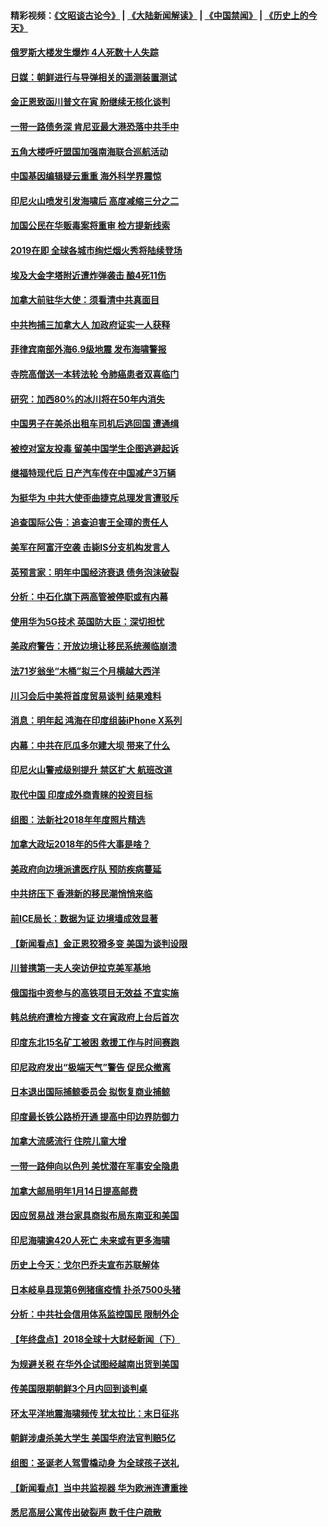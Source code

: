 #### 精彩视频：[《文昭谈古论今》](https://github.com/gfw-breaker/wenzhao/blob/master/README.md?t=12311231) | [《大陆新闻解读》](https://github.com/gfw-breaker/ntdtv-comedy/blob/master/README.md?t=12311231) | [《中国禁闻》](https://github.com/gfw-breaker/ntdtv-news/blob/master/README.md?t=12311231) | [《历史上的今天》](https://github.com/gfw-breaker/today-in-history/blob/master/README.md?t=12311231) 

#### [俄罗斯大楼发生爆炸 4人死数十人失踪](../pages/nsc418/n10943682.md?t=12311231) 

#### [日媒：朝鲜进行与导弹相关的遥测装置测试](../pages/nsc418/n10943525.md?t=12311231) 

#### [金正恩致函川普文在寅 盼继续无核化谈判](../pages/nsc418/n10943074.md?t=12311231) 

#### [一带一路债务深 肯尼亚最大港恐落中共手中](../pages/nsc418/n10942794.md?t=12311231) 

#### [五角大楼呼吁盟国加强南海联合巡航活动](../pages/nsc418/n10942310.md?t=12311231) 

#### [中国基因编辑疑云重重 海外科学界震惊](../pages/nsc418/n10940149.md?t=12311231) 

#### [印尼火山喷发引发海啸后 高度减缩三分之二](../pages/nsc418/n10941435.md?t=12311231) 

#### [加国公民在华贩毒案将重审 检方提新线索](../pages/nsc418/n10940613.md?t=12311231) 

#### [2019在即 全球各城市绚烂烟火秀将陆续登场](../pages/nsc418/n10940465.md?t=12311231) 

#### [埃及大金字塔附近遭炸弹袭击 酿4死11伤](../pages/nsc418/n10940511.md?t=12311231) 

#### [加拿大前驻华大使：须看清中共真面目](../pages/nsc418/n10940389.md?t=12311231) 

#### [中共拘捕三加拿大人 加政府证实一人获释](../pages/nsc418/n10939393.md?t=12311231) 

#### [菲律宾南部外海6.9级地震 发布海啸警报](../pages/nsc418/n10939652.md?t=12311231) 

#### [寺院高僧送一本转法轮 令肺癌患者双喜临门](../pages/nsc418/n10937173.md?t=12311231) 

#### [研究：加西80%的冰川将在50年内消失](../pages/nsc418/n10939068.md?t=12311231) 

#### [中国男子在美杀出租车司机后逃回国 遭通缉](../pages/nsc418/n10939162.md?t=12311231) 

#### [被控对室友投毒 留美中国学生企图逃避起诉](../pages/nsc418/n10939143.md?t=12311231) 

#### [继福特现代后 日产汽车传在中国减产3万辆](../pages/nsc418/n10938892.md?t=12311231) 

#### [为挺华为 中共大使歪曲捷克总理发言遭驳斥](../pages/nsc418/n10938867.md?t=12311231) 

#### [追查国际公告：追查迫害王全璋的责任人](../pages/nsc418/n10937997.md?t=12311231) 

#### [美军在阿富汗空袭 击毙IS分支机构发言人](../pages/nsc418/n10937943.md?t=12311231) 

#### [英预言家：明年中国经济衰退 债务泡沫破裂](../pages/nsc418/n10937862.md?t=12311231) 

#### [分析：中石化旗下两高管被停职或有内幕](../pages/nsc418/n10936480.md?t=12311231) 

#### [使用华为5G技术 英国防大臣：深切担忧](../pages/nsc418/n10936847.md?t=12311231) 

#### [美政府警告：开放边境让移民系统濒临崩溃](../pages/nsc418/n10936858.md?t=12311231) 

#### [法71岁翁坐“木桶”拟三个月横越大西洋](../pages/nsc418/n10936510.md?t=12311231) 

#### [川习会后中美将首度贸易谈判 结果难料](../pages/nsc418/n10936366.md?t=12311231) 

#### [消息：明年起 鸿海在印度组装iPhone X系列](../pages/nsc418/n10936455.md?t=12311231) 

#### [内幕：中共在厄瓜多尔建大坝 带来了什么](../pages/nsc418/n10936259.md?t=12311231) 

#### [印尼火山警戒级别提升 禁区扩大 航班改道](../pages/nsc418/n10936243.md?t=12311231) 

#### [取代中国 印度成外商青睐的投资目标](../pages/nsc418/n10935215.md?t=12311231) 

#### [组图：法新社2018年年度照片精选](../pages/nsc418/n10935213.md?t=12311231) 

#### [加拿大政坛2018年的5件大事是啥？](../pages/nsc418/n10934199.md?t=12311231) 

#### [美政府向边境派遣医疗队 预防疾病蔓延](../pages/nsc418/n10934482.md?t=12311231) 

#### [中共挤压下 香港新的移民潮悄悄来临](../pages/nsc418/n10934111.md?t=12311231) 

#### [前ICE局长：数据为证 边境墙成效显著](../pages/nsc418/n10934433.md?t=12311231) 

#### [【新闻看点】金正恩狡猾多变 美国为谈判设限](../pages/nsc418/n10934183.md?t=12311231) 

#### [川普携第一夫人突访伊拉克美军基地](../pages/nsc418/n10934352.md?t=12311231) 

#### [俄国指中资参与的高铁项目无效益 不宜实施](../pages/nsc418/n10934141.md?t=12311231) 

#### [韩总统府遭检方搜查 文在寅政府上台后首次](../pages/nsc418/n10933090.md?t=12311231) 

#### [印度东北15名矿工被困 救援工作与时间赛跑](../pages/nsc418/n10933676.md?t=12311231) 

#### [印尼政府发出“极端天气”警告 促民众撤离](../pages/nsc418/n10933470.md?t=12311231) 

#### [日本退出国际捕鲸委员会 拟恢复商业捕鲸](../pages/nsc418/n10933334.md?t=12311231) 

#### [印度最长铁公路桥开通 提高中印边界防御力](../pages/nsc418/n10932809.md?t=12311231) 

#### [加拿大流感流行 住院儿童大增](../pages/nsc418/n10932744.md?t=12311231) 

#### [一带一路伸向以色列 美忧潜在军事安全隐患](../pages/nsc418/n10932712.md?t=12311231) 

#### [加拿大邮局明年1月14日提高邮费](../pages/nsc418/n10932741.md?t=12311231) 

#### [因应贸易战 港台家具商拟布局东南亚和美国](../pages/nsc418/n10932654.md?t=12311231) 

#### [印尼海啸逾420人死亡 未来或有更多海啸](../pages/nsc418/n10932350.md?t=12311231) 

#### [历史上今天：戈尔巴乔夫宣布苏联解体](../pages/nsc418/n10932195.md?t=12311231) 

#### [日本岐阜县现第6例猪瘟疫情 扑杀7500头猪](../pages/nsc418/n10931585.md?t=12311231) 

#### [分析：中共社会信用体系监控国民 限制外企](../pages/nsc418/n10928781.md?t=12311231) 

#### [【年终盘点】2018全球十大财经新闻（下）](../pages/nsc418/n10918551.md?t=12311231) 

#### [为规避关税 在华外企试图经越南出货到美国](../pages/nsc418/n10931698.md?t=12311231) 

#### [传美国限期朝鲜3个月内回到谈判桌](../pages/nsc418/n10931073.md?t=12311231) 

#### [环太平洋地震海啸频传 犹太拉比：末日征兆](../pages/nsc418/n10931369.md?t=12311231) 

#### [朝鲜涉虐杀美大学生 美国华府法官判赔5亿](../pages/nsc418/n10931032.md?t=12311231) 

#### [组图：圣诞老人驾雪橇动身 为全球孩子送礼](../pages/nsc418/n10930732.md?t=12311231) 

#### [【新闻看点】当中共监视器 华为欧洲连遭重挫](../pages/nsc418/n10930646.md?t=12311231) 

#### [悉尼高层公寓传出破裂声 数千住户疏散](../pages/nsc418/n10930665.md?t=12311231) 


